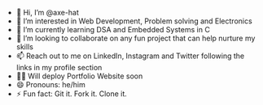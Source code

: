 - 👋 Hi, I’m @axe-hat
- 👀 I’m interested in Web Development, Problem solving and Electronics
- 🌱 I’m currently learning DSA and Embedded Systems in C
- 💞️ I’m looking to collaborate on any fun project that can help nurture my skills
- 📫 Reach out to me on LinkedIn, Instagram and Twitter following the links in my profile section
- 🧑‍💻 Will deploy Portfolio Website soon
- 😄 Pronouns: he/him
- ⚡ Fun fact: Git it. Fork it. Clone it.

<!---
axe-hat/axe-hat is a ✨ special ✨ repository because its `README.md` (this file) appears on your GitHub profile.
You can click the Preview link to take a look at your changes.
--->
